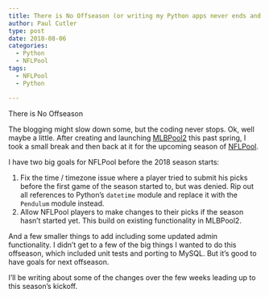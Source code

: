 ```yaml
---
title: There is No Offseason (or writing my Python apps never ends and that's ok)
author: Paul Cutler
type: post
date: 2018-08-06
categories:
  - Python
  - NFLPool
tags:
  - NFLPool
  - Python

---
```


There is No Offseason

The blogging might slow down some, but the coding never stops.  Ok, well maybe a little.  After creating and launching [MLBPool2](https://mlbpool2.com) this past spring, I took a small break and then back at it for the upcoming season of [NFLPool](https://nflpool.xyz).

I have two big goals for NFLPool before the 2018 season starts:

1. Fix the time / timezone issue where a player tried to submit his picks before the first game of the season started to, but was denied.  Rip out all references to Python’s `datetime` module and replace it with the `Pendulum` module instead.
2. Allow NFLPool players to make changes to their picks if the season hasn’t started yet.  This build on existing functionality in MLBPool2.

And a few smaller things to add including some updated admin functionality.  I didn’t get to a few of the big things I wanted to do this offseason, which included unit tests and porting to MySQL.  But it’s good to have goals for next offseason.

I’ll be writing about some of the changes over the few weeks leading up to this season’s kickoff.